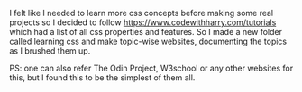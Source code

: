 I felt like I needed to learn more css concepts before making some real projects so I decided to follow https://www.codewithharry.com/tutorials which had a list of all css properties and features. So I made a new folder called learning css and make topic-wise websites, documenting the topics as I brushed them up.

PS: one can also refer The Odin Project, W3school or any other websites for this, but I found this to be the simplest of them all.
